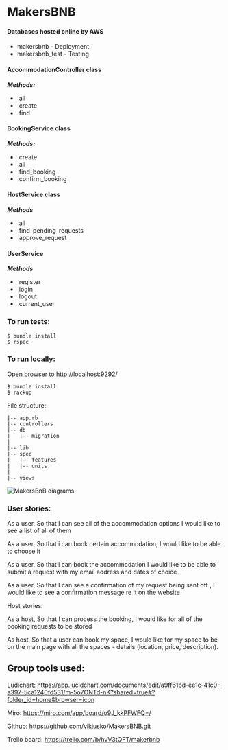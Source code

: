 # MakersBNB

#### Databases hosted online by AWS

- makersbnb - Deployment
- makersbnb_test - Testing

#### AccommodationController class

**_Methods:_**

- .all
- .create
- .find

#### BookingService class

**_Methods:_**

- .create
- .all
- .find_booking
- .confirm_booking

#### HostService class

**_Methods_**

- .all
- .find_pending_requests
- .approve_request

#### UserService

**_Methods_**

- .register
- .login
- .logout
- .current_user

### To run tests:

```
$ bundle install
$ rspec
```

### To run locally:

Open browser to http://localhost:9292/

```
$ bundle install
$ rackup
```

File structure:

```
|-- app.rb
|-- controllers
|-- db
|   |-- migration
|
|-- lib
|-- spec
|   |-- features
|   |-- units 
|
|-- views
```

![MakersBnB diagrams](https://app.lucidchart.com/publicSegments/view/4e1c2614-06ba-4704-9769-db68cf4ea3c5/image.png "MakersBnB Design")

### User stories:

As a user,
So that I can see all of the accommodation options
I would like to see a list of all of them

As a user,
So that i can book certain accommodation,
I would like to be able to choose it

As a user,
So that i can book the accommodation
I would like to be able to submit a request with my email address and dates of choice

As a user,
So that I can see a confirmation of my request being sent off ,
I would like to see a confirmation message re it on the website

Host stories:

As a host,
So that I can process the booking,
I would like for all of the booking requests to be stored

As host,
So that a user can book my space,
I would like for my space to be on the main page with all the spaces - details (location, price, description).

## Group tools used:

Ludichart:
https://app.lucidchart.com/documents/edit/a9ff61bd-ee1c-41c0-a397-5ca1240fd531/m-5o7ONTd-nK?shared=true#?folder_id=home&browser=icon

Miro:
https://miro.com/app/board/o9J_kkPFWFQ=/

Github:
https://github.com/vikjusko/MakersBNB.git

Trello board:
https://trello.com/b/hvV3tQFT/makerbnb

